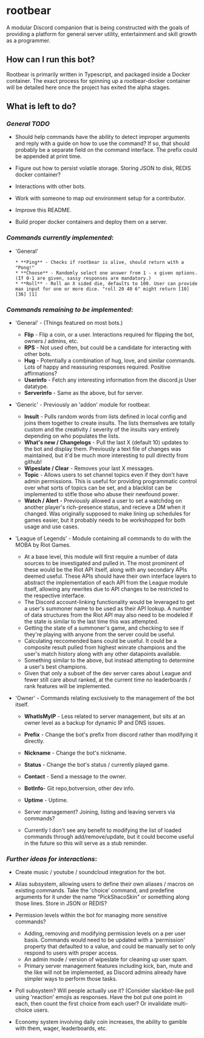 # rootbear

A modular Discord companion that is being constructed with the goals of providing a platform for general server utility, entertainment and skill growth as a programmer.

## How can I run this bot?

Rootbear is primarily written in Typescript, and packaged inside a Docker container. The exact process for spinning up a rootbear-docker container will be detailed here once the project has exited the alpha stages.

## What is left to do?

### _General TODO_

- Should help commands have the ability to detect improper arguments and reply with a guide on how to use the command? If so, that should probably be a separate field on the command interface. The prefix could be appended at print time.
  
- Figure out how to persist volatile storage. Storing JSON to disk, REDIS docker container?

- Interactions with other bots.

- Work with someone to map out environment setup for a contributor.

- Improve this README.

- Build proper docker containers and deploy them on a server.

### _Commands currently implemented_:

* 'General'

	  * **Ping** - Checks if rootbear is alive, should return with a "Pong!"
	  * **Choose** - Randomly select one answer from 1 - x given options. (If 0-1 are given, sassy responses are mandatory.)
	  * **Roll** - Roll an X sided die, defaults to 100. User can provide max input for one or more dice. "roll 20 40 6" might return [10] [36] [1]


### _Commands remaining to be implemented_:

*  'General'  - (Things featured on most bots.)

	  * **Flip** - Flip a coin, or a user. Interactions required for flipping the bot, owners / admins, etc.
	  * **RPS** - Not used often, but could be a candidate for interacting with other bots.
	  * **Hug** - Potentially a combination of hug, love, and similar commands. Lots of happy and reassuring responses required. Positive affirmations?
	  * **Userinfo** - Fetch any interesting information from the discord.js User datatype.
	  * **Serverinfo** - Same as the above, but for server.

* 'Generic' -  Previously an 'addon' module for rootbear.

	* **Insult** - Pulls random words from lists defined in local config and joins them together to create insults. The lists themselves are totally custom and the creativity / severity of the insults vary entirely depending on who populates the lists.
	* **What's new / Changelogs** - Pull the last X (default 10) updates to the bot and display them. Previously a text file of changes was maintained, but it'd be much more interesting to pull directly from github!
	* **Wipeslate / Clear** - Removes your last X messages.
	*  **Topic** - Allows users to set channel topics even if they don't have admin permissions. This is useful for providing programmatic control over what sorts of topics can be set, and a blacklist can be implemented to stifle those who abuse their newfound power.
	* **Watch / Alert** - Previously allowed a user to set a watchdog on another player's rich-presence status, and recieve a DM when it changed. Was originally supposed to make lining up schedules for games easier, but it probably needs to be workshopped for both usage and use cases.
  
* 'League of Legends' - Module containing all commands to do with the MOBA by Riot Games.

	* At a base level, this module will first require a number of data sources to be investigated and pulled in. The most prominent of these would be the Riot API itself, along with any secondary APIs deemed useful. These APIs should have their own interface layers to abstract the implementation of each API from the League module itself, allowing any rewrites due to API changes to be restricted to the respective interface.
	* The Discord account-linking functionality would be leveraged to get a user's summoner name to be used as their API lookup. A number of data structures from the Riot API may also need to be modeled if the state is similar to the last time this was attempted.
	* Getting the state of a summoner's game, and checking to see if they're playing with anyone from the server could be useful.
	* Calculating reccomended bans could be useful. It could be a composite result pulled from highest winrate champions and the user's match history along with any other datapoints available.
	* Something similar to the above, but instead attempting to determine a user's best champions.
    * Given that only a subset of the dev server cares about League and fewer still care about ranked, at the current time no leaderboards / rank features will be implemented.

* 'Owner' - Commands relating exclusively to the management of the bot itself.

	* **WhatIsMyIP** - Less related to server management, but sits at an owner level as a backup for dynamic IP and DNS issues.
	* **Prefix** - Change the bot's prefix from discord rather than modifying it directly.
	* **Nickname** - Change the bot's nickname.
	* **Status** - Change the bot's status / currently played game.
	* **Contact** - Send a message to the owner.
	* **BotInfo**- Git repo,botversion,      other dev info.
	* **Uptime** - Uptime.

	* Server management? Joining, listing and leaving servers via commands?
	* Currently I don't see any benefit to modifying the list of loaded commands through add/remove/update, but it could become useful in the future so this will serve as a stub reminder.
	

### _Further ideas for interactions_:

* Create music / youtube / soundcloud integration for the bot.

* Alias subsystem, allowing users to define their own aliases / macros on existing commands. Take the 'choice' command, and predefine arguments for it under the name "PickShacoSkin" or something along those lines. Store in JSON or REDIS?

* Permission levels within the bot for managing more sensitive commands? 
	* Adding, removing and modifying permission levels on a per user basis. Commands would need to be updated with a 'permission' property that defaulted to a value, and could be manually set to only respond to users with proper access.
	* An admin mode / version of wipeslate for cleaning up user spam.
	* Primary server management features including kick, ban, mute and the like will not be implemented, as Discord admins already have simpler ways to perform those tasks.

- Poll subsystem? Will people actually use it? (Consider slackbot-like poll using 'reaction' emojis as responses. Have the bot put one point in each, then count the first choice from each user? Or invalidate multi-choice users.

- Economy system involving daily coin increases, the ability to gamble with them, wager, leaderboards, etc.

